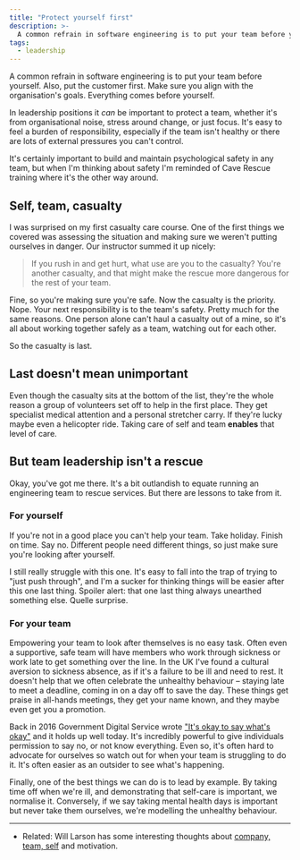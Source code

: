 ```yaml
---
title: "Protect yourself first"
description: >-
  A common refrain in software engineering is to put your team before yourself. Also, put the customer first. Make sure you align with the organisation's goals. Everything comes before yourself. But everyone can win when you prioritise looking after yourself
tags: 
  - leadership
---
```

A common refrain in software engineering is to put your team before yourself. Also, put the customer first. Make sure you align with the organisation's goals. Everything comes before yourself.

In leadership positions it _can_ be important to protect a team, whether it's from organisational noise, stress around change, or just focus. It's easy to feel a burden of responsibility, especially if the team isn't healthy or there are lots of external pressures you can't control.

It's certainly important to build and maintain psychological safety in any team, but when I'm thinking about safety I'm reminded of Cave Rescue training where it's the other way around.

## Self, team, casualty

I was surprised on my first casualty care course. One of the first things we covered was assessing the situation and making sure we weren't putting ourselves in danger. Our instructor summed it up nicely:

> If you rush in and get hurt, what use are you to the casualty? You're another casualty, and that might make the rescue more dangerous for the rest of your team.

Fine, so you're making sure you're safe. Now the casualty is the priority. Nope. Your next responsibility is to the team's safety. Pretty much for the same reasons. One person alone can't haul a casualty out of a mine, so it's all about working together safely as a team, watching out for each other.

So the casualty is last.

## Last doesn't mean unimportant

Even though the casualty sits at the bottom of the list, they're the whole reason a group of volunteers set off to help in the first place. They get specialist medical attention and a personal stretcher carry. If they're lucky maybe even a helicopter ride. Taking care of self and team **enables** that level of care.

## But team leadership isn't a rescue

Okay, you've got me there. It's a bit outlandish to equate running an engineering team to rescue services. But there are lessons to take from it.

### For yourself

If you're not in a good place you can't help your team. Take holiday. Finish on time. Say no. Different people need different things, so just make sure you're looking after yourself.

I still really struggle with this one. It's easy to fall into the trap of trying to "just push through", and I'm a sucker for thinking things will be easier after this one last thing. Spoiler alert: that one last thing always unearthed something else. Quelle surprise.

### For your team

Empowering your team to look after themselves is no easy task. Often even a supportive, safe team will have members who work through sickness or work late to get something over the line. In the UK I've found a cultural aversion to sickness absence, as if it's a failure to be ill and need to rest. It doesn't help that we often celebrate the unhealthy behaviour – staying late to meet a deadline, coming in on a day off to save the day. These things get praise in all-hands meetings, they get your name known, and they maybe even get you a promotion.

Back in 2016 Government Digital Service wrote ["It's okay to say what's okay"](https://gds.blog.gov.uk/2016/05/25/its-ok-to-say-whats-ok/) and it holds up well today. It's incredibly powerful to give individuals permission to say no, or not know everything. Even so, it's often hard to advocate for ourselves so watch out for when your team is struggling to do it. It's often easier as an outsider to see what's happening.

Finally, one of the best things we can do is to lead by example. By taking time off when we're ill, and demonstrating that self-care is important, we normalise it. Conversely, if we say taking mental health days is important but never take them ourselves, we're modelling the unhealthy behaviour.

---

* Related: Will Larson has some interesting thoughts about [company, team, self](https://lethain.com/company-team-self/) and motivation.
